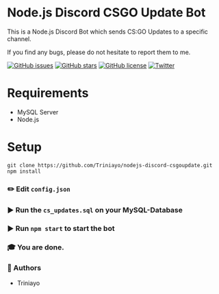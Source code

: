 # Node.js Discord CSGO Update Bot

This is a Node.js Discord Bot which sends CS:GO Updates to a specific channel.

If you find any bugs, please do not hesitate to report them to me.

[![GitHub issues](https://img.shields.io/github/issues/Triniayo/nodejs-discord-csgoupdate.svg)](https://github.com/Triniayo/nodejs-discord-csgoupdate/issues)
[![GitHub stars](https://img.shields.io/github/stars/Triniayo/nodejs-discord-csgoupdate.svg)](https://github.com/Triniayo/nodejs-discord-csgoupdate/stargazers)
[![GitHub license](https://img.shields.io/github/license/Triniayo/nodejs-discord-csgoupdate.svg)](https://github.com/Triniayo/nodejs-discord-csgoupdate)
[![Twitter](https://img.shields.io/twitter/url/https/github.com/Triniayo/nodejs-discord-csgoupdate.svg?style=social)](https://twitter.com/intent/tweet?text=Wow:&url=https%3A%2F%2Fgithub.com%2FTriniayo%2Fnodejs-discord-csgoupdate)

# Requirements

* MySQL Server
* Node.js

# Setup

```
git clone https://github.com/Triniayo/nodejs-discord-csgoupdate.git
npm install
```

### ✏️ Edit `config.json`

### ▶️ Run the `cs_updates.sql` on your MySQL-Database

### ▶️ Run `npm start` to start the bot

### 🎓 You are done.

### 🤖 Authors

* Triniayo

